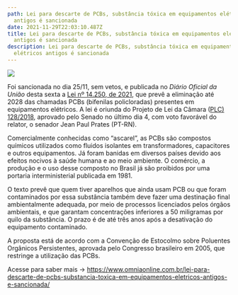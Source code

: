 ```yaml
---
path: Lei para descarte de PCBs, substância tóxica em equipamentos elétricos
  antigos é sancionada
date: 2021-11-29T22:03:10.487Z
title: Lei para descarte de PCBs, substância tóxica em equipamentos elétricos
  antigos é sancionada
description: Lei para descarte de PCBs, substância tóxica em equipamentos
  elétricos antigos é sancionada
---
```

<!--StartFragment-->

![](https://www.omniaonline.com.br/wp-content/uploads/2021/11/Site-3-35.png)

Foi sancionada no dia 25/11, sem vetos, e publicada no *Diário Oficial da União* desta sexta a [Lei nº 14.250, de 2021](https://www.in.gov.br/en/web/dou/-/lei-n-14.250-de-25-de-novembro-de-2021-362679279), que prevê a eliminação até 2028 das chamadas PCBs (bifenilas policloradas) presentes em equipamentos elétricos. A lei é oriunda do Projeto de Lei da Câmara ([PLC) 128/2018](https://www25.senado.leg.br/web/atividade/materias/-/materia/134805), aprovado pelo Senado no último dia 4, com voto favorável do relator, o senador Jean Paul Prates (PT-RN).

Comercialmente conhecidas como “ascarel”, as PCBs são compostos químicos utilizados como fluidos isolantes em transformadores, capacitores e outros equipamentos. Já foram banidas em diversos países devido aos efeitos nocivos à saúde humana e ao meio ambiente. O comércio, a produção e o uso desse composto no Brasil já são proibidos por uma portaria interministerial publicada em 1981.

O texto prevê que quem tiver aparelhos que ainda usam PCB ou que foram contaminados por essa substância também deve fazer uma destinação final ambientalmente adequada, por meio de processos licenciados pelos órgãos ambientais, e que garantam concentrações inferiores a 50 miligramas por quilo da substância. O prazo é de até três anos após a desativação do equipamento contaminado.

A proposta está de acordo com a Convenção de Estocolmo sobre Poluentes Orgânicos Persistentes, aprovada pelo Congresso brasileiro em 2005, que restringe a utilização das PCBs.

Acesse para saber mais -> https://www.omniaonline.com.br/lei-para-descarte-de-pcbs-substancia-toxica-em-equipamentos-eletricos-antigos-e-sancionada/

<!--EndFragment-->
